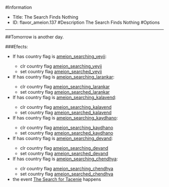 #Information
 - Title: The Search Finds Nothing
 - ID: flavor_ameion.137
#Description
The Search Finds Nothing
#Options

___
##Tomorrow is another day.

###Efects:<ul><li>If has country flag is [ameion_searching_veyii](../flags/ameion_searching_veyii.md):</li><ul><li>clr country flag [ameion_searching_veyii](../flags/ameion_searching_veyii.md)</li><li>set country flag [ameion_searched_veyii](../flags/ameion_searched_veyii.md)</li></ul><li>If has country flag is [ameion_searching_larankar](../flags/ameion_searching_larankar.md):</li><ul><li>clr country flag [ameion_searching_larankar](../flags/ameion_searching_larankar.md)</li><li>set country flag [ameion_searched_larankar](../flags/ameion_searched_larankar.md)</li></ul><li>If has country flag is [ameion_searching_kalavend](../flags/ameion_searching_kalavend.md):</li><ul><li>clr country flag [ameion_searching_kalavend](../flags/ameion_searching_kalavend.md)</li><li>set country flag [ameion_searched_kalavend](../flags/ameion_searched_kalavend.md)</li></ul><li>If has country flag is [ameion_searching_kaydhano](../flags/ameion_searching_kaydhano.md):</li><ul><li>clr country flag [ameion_searching_kaydhano](../flags/ameion_searching_kaydhano.md)</li><li>set country flag [ameion_searched_kaydhano](../flags/ameion_searched_kaydhano.md)</li></ul><li>If has country flag is [ameion_searching_devand](../flags/ameion_searching_devand.md):</li><ul><li>clr country flag [ameion_searching_devand](../flags/ameion_searching_devand.md)</li><li>set country flag [ameion_searched_devand](../flags/ameion_searched_devand.md)</li></ul><li>If has country flag is [ameion_searching_chendhya](../flags/ameion_searching_chendhya.md):</li><ul><li>clr country flag [ameion_searching_chendhya](../flags/ameion_searching_chendhya.md)</li><li>set country flag [ameion_searched_chendhya](../flags/ameion_searched_chendhya.md)</li></ul><li>the event [The Search for Tacenie](../events/the_search_for_tacenie.md) happens</li></ul>
